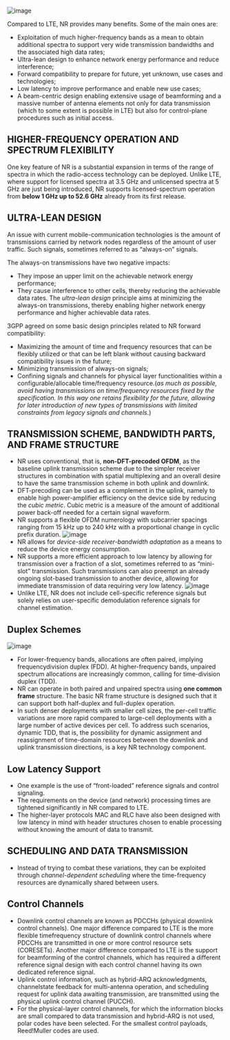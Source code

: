 ![image](https://github.com/user-attachments/assets/21348c50-ff52-4c39-af03-be94838d0e50)

Compared to LTE, NR provides many benefits. Some of the main ones are:
- Exploitation of much higher-frequency bands as a mean to obtain additional spectra to support very wide transmission bandwidths and the associated high data rates;
- Ultra-lean design to enhance network energy performance and reduce interference;
- Forward compatibility to prepare for future, yet unknown, use cases and technologies;
- Low latency to improve performance and enable new use cases;
- A beam-centric design enabling extensive usage of beamforming and a massive number of antenna elements not only for data transmission (which to some extent is possible in LTE) but also for control-plane procedures such as
initial access.
## HIGHER-FREQUENCY OPERATION AND SPECTRUM FLEXIBILITY
One key feature of NR is a substantial expansion in terms of the range of spectra in which the radio-access technology can be deployed. Unlike LTE, where support for licensed spectra at 3.5 GHz and unlicensed spectra at 5 GHz are just being introduced, NR supports licensed-spectrum operation from **below 1 GHz up to 52.6 GHz** already from its first release.
## ULTRA-LEAN DESIGN
An issue with current mobile-communication technologies is the amount of transmissions carried by network nodes regardless of the amount of user traffic. Such signals, sometimes referred to as “always-on” signals.

The always-on transmissions have two negative impacts:
- They impose an upper limit on the achievable network energy performance;
- They cause interference to other cells, thereby reducing the achievable data rates.
The *ultra-lean design* principle aims at minimizing the always-on transmissions, thereby enabling higher network energy performance and higher achievable data rates.

3GPP agreed on some basic design principles related to NR forward compatibility:
- Maximizing the amount of time and frequency resources that can be flexibly utilized or that can be left blank without causing backward compatibility issues in the future;
- Minimizing transmission of always-on signals;
- Confining signals and channels for physical layer functionalities within a configurable/allocable time/frequency resource.(*as much as possible, avoid having transmissions on time/frequency resources fixed by the specification. In this way one retains flexibility for the future, allowing for later introduction of new types of transmissions with limited constraints from legacy signals and channels.*)

## TRANSMISSION SCHEME, BANDWIDTH PARTS, AND FRAME STRUCTURE
- NR uses conventional, that is, **non-DFT-precoded OFDM**, as the baseline uplink transmission scheme due to the simpler receiver structures in combination with spatial multiplexing and an overall desire to have the same transmission scheme in both uplink and downlink.
- DFT-precoding can be used as a complement in the uplink, namely to enable high power-amplifier efficiency on the device side by reducing the *cubic metric*. Cubic metric is a measure of the amount of additional power back-off needed for a certain signal waveform.
- NR supports a flexible OFDM numerology with subcarrier spacings ranging from 15 kHz up to 240 kHz with a proportional change in cyclic prefix duration.
  ![image](https://github.com/user-attachments/assets/bea36552-4936-440a-8349-5a19eda7b068)
- NR allows for *device-side receiver-bandwidth adaptation* as a means to reduce the device energy consumption.
- NR supports a more efficient approach to low latency by allowing for transmission over a fraction of a slot, sometimes referred to as “mini-slot” transmission. Such transmissions can also preempt an already ongoing slot-based transmission to another device, allowing for immediate transmission of data requiring very low latency.
  ![image](https://github.com/user-attachments/assets/0febff4b-d681-415d-8b24-720d91afe484)
- Unlike LTE, NR does not include cell-specific reference signals but solely relies on user-specific demodulation reference signals for channel estimation.

## Duplex Schemes ##
![image](https://github.com/user-attachments/assets/6883fef1-3cba-4934-89ff-75f94876176f)
- For lower-frequency bands, allocations are often paired, implying frequencydivision duplex (FDD). At higher-frequency bands, unpaired spectrum allocations are increasingly common, calling for time-division duplex (TDD).
- NR can operate in both paired and unpaired spectra using **one common frame** structure. The basic NR frame structure is designed such that it can support both half-duplex and full-duplex operation.
- In such denser deployments with smaller cell sizes, the per-cell traffic variations are more rapid compared to large-cell deployments with a large number of active devices per cell. To address such scenarios, dynamic TDD, that is, the possibility for dynamic assignment and reassignment of time-domain resources between the downlink and uplink transmission directions, is a key NR technology component.

## Low Latency Support
- One example is the use of “front-loaded” reference signals and control signaling.
- The requirements on the device (and network) processing times are tightened significantly in NR compared to LTE.
- The higher-layer protocols MAC and RLC have also been designed with low latency in mind with header structures chosen to enable processing without knowing the amount of data to transmit.

## SCHEDULING AND DATA TRANSMISSION
- Instead of trying to combat these variations, they can be exploited through *channel-dependent scheduling* where the time-frequency resources are dynamically shared between users.
## Control Channels
- Downlink control channels are known as PDCCHs (physical downlink control channels). One major difference compared to LTE is the more flexible timefrequency structure of downlink control channels where PDCCHs are transmitted in one or more control resource sets (CORESETs). Another major difference compared to LTE is the support for beamforming of the control channels, which has required a different reference signal design with each control channel having its own dedicated reference signal.
- Uplink control information, such as hybrid-ARQ acknowledgments, channelstate feedback for multi-antenna operation, and scheduling request for uplink data awaiting transmission, are transmitted using the physical uplink control channel (PUCCH).
- For the physical-layer control channels, for which the information blocks are small compared to data transmission and hybrid-ARQ is not used, polar codes have been selected. For the smallest control payloads, Reed!Muller codes are used.
